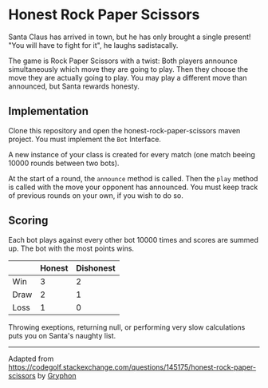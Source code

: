 # Honest Rock Paper Scissors

Santa Claus has arrived in town, but he has only brought a single present!
"You will have to fight for it", he laughs sadistacally. 

The game is Rock Paper Scissors with a twist: Both players announce simultaneously which move they are going to play. Then they choose the move they are actually going to play. You may play a different move than announced, but Santa rewards honesty.

## Implementation
Clone this repository and open the honest-rock-paper-scissors maven project.
You must implement the `Bot` Interface.

A new instance of your class is created for every match (one match beeing 10000 rounds between two bots). 

At the start of a round, the `announce` method is called. Then the `play` method is called with the move your opponent has announced. You must keep track of previous rounds on your own, if you wish to do so. 

## Scoring
Each bot plays against every other bot 10000 times and scores are summed up.
The bot with the most points wins.

|   |Honest   | Dishonest  |
| ------------ | ------------ | ------------ |
| Win  |3   |2   |
|Draw   |2   |1   |
|Loss   |1   | 0  |

Throwing exeptions, returning null, or performing very slow calculations puts you on Santa's naughty list.

------------

Adapted from https://codegolf.stackexchange.com/questions/145175/honest-rock-paper-scissors by [Gryphon](https://codegolf.stackexchange.com/users/69331/gryphon)
